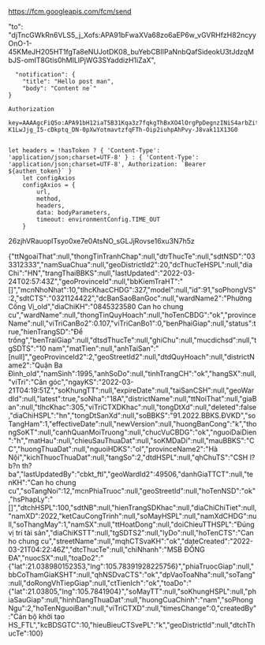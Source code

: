 https://fcm.googleapis.com/fcm/send

  "to": "djTncGWkRn6VLS5_j_Xofs:APA91bFwaXVa68zo6aEP6w_vGVRHfzH82ncyyOnO-1-45KMeJH205HT1fgTa8eNUJotDK08_buYebCBIIPaNnbQafSideokU3tJdzqMbJS-omIT8Gtis0hMILIPjWG3SYaddizH1iZaX",
  
      "notification": {
        "title": "Hello post man",
        "body": "Content ne`"
    }
    
    Authorization
    
    key=AAAAgcFiQ5o:APA91bH12iaT5B31Kqa3z7fqkgThBxXO4lOrgPpDegnzINiS4arbZitcWASt3tMAyu_TpvTc2l-K1LwJjg_I5-cDkptq_DN-0pXwYotmavtzfqFTh-Oip2iuhpAhPvy-J8vak11X13G0
    
    
    let headers = !hasToken ? { 'Content-Type': 'application/json;charset=UTF-8' } : { 'Content-Type': 'application/json;charset=UTF-8', Authorization: `Bearer ${authen_token}` }
		let configAxios
		configAxios = {
			url,
			method,
			headers,
			data: bodyParameters,
			timeout: environmentConfig.TIME_OUT
		}

26zjhVRauoplTsyo0xe7e0AtsNO_sGLJjRovse16xu3N7h5z



{"ttNgoaiThat":null,"thongTinTranhChap":null,"dtrThucTe":null,"sdtNSD":"033312333","namSuaChua":null,"geoDistrictId2":20,"dcThucTeHSPL":null,"diaChi":"HN","trangThaiBBKS":null,"lastUpdated":"2022-03-24T02:57:43Z","geoProvinceId":null,"bbKiemTraHT":"[]","mcnNhoNhat":10,"tlhcKhacCHDG":327,"model":null,"id":91,"soPhongVS":2,"sdtCTS":"0321124422","dcBanSaoBanGoc":null,"wardName2":"Phường Cống Vị_old","diaChiKH":"0845323580 Can ho chung cu","wardName":null,"thongTinQuyHoach":null,"hoTenCBDG":"ok","provinceName":null,"viTriCanBo2":0.107,"viTriCanBo1":0,"benPhaiGiap":null,"status":true,"hienTrangSD":"Để trống","benTraiGiap":null,"dtsdThucTe":null,"ghiChu":null,"mucdichsd":null,"tgSDTS":"10 nam","matTien":null,"anhTaiSan":"[null]","geoProvinceId2":2,"geoStreetId2":null,"dtdQuyHoach":null,"districtName2":"Quận Ba Đình_old","namSinh":1995,"anhSoDo":null,"tinhTrangCH":"ok","hangSX":null,"viTri":"Căn góc","ngayKS":"2022-03-21T04:19:51Z","soKhungTT":null,"expireDate":null,"taiSanCSH":null,"geoWardId":null,"latest":true,"soNha":"18A","districtName":null,"ttNoiThat":null,"giaBan":null,"tlhcKhac":305,"viTriCTXDKhac":null,"tongDtXd":null,"deleted":false,"diaChiHSPL":"hn","tongDtSanXd":null,"soBBKS":"91.2022.BBKS.ĐVKD","soTangHam":1,"effectiveDate":null,"newVersion":null,"huongBanCong":"k","thongSoKT":null,"canhQuanMoiTruong":null,"chucVuCBDG":"ok","nguoiDaiDien":"h","matHau":null,"chieuSauThuaDat":null,"soKMDaDi":null,"mauBBKS":"CC","huongThuaDat":null,"nguoiHDKS":"ol","provinceName2":"Hà Nội","kichThuocThuaDat":null,"tangSo":2,"dtdHSPL":null,"qhChuTS":"CSH l? b?n th? ba","lastUpdatedBy":"cbkt_ftl","geoWardId2":49506,"danhGiaTTCT":null,"tenKH":"Can ho chung cu","soTangNoi":12,"mcnPhiaTruoc":null,"geoStreetId":null,"hoTenNSD":"ok","hsPhapLy":"[]","dtchHSPL":100,"sdtNB":null,"hienTrangSDKhac":null,"diaChiChiTiet":null,"namXD":2022,"ketCauCongTrinh":null,"soMayHSPL":null,"namXdCHDG":null,"soThangMay":1,"namSX":null,"ttHoatDong":null,"doiChieuTTHSPL":"Đúng vị trí tài sản","diaChiKSTT":null,"tgSDTS2":null,"lyDo":null,"hoTenCTS":"Can ho chung cu","streetName":null,"mqhCTSvaKH":"ok","dateCreated":"2022-03-21T04:22:46Z","dtcThucTe":null,"chiNhanh":"MSB ĐỐNG ĐA","nuocSX":null,"toaDo2":"{\"lat\":21.038980152353,\"lng\":105.78391928225756}","phiaTruocGiap":null,"bbCoThamGiaKSHT":null,"qhNSDvaCTS":"ok","dpVaoToaNha":null,"soTang":null,"doRongVhTiepGiap":null,"ctTienIch":"ok","toaDo":"{\"lat\":21.03805,\"lng\":105.7841904}","soMayTT":null,"soKhungHSPL":null,"phiaSauGiap":null,"hinhDangThuaDat":null,"huongCuaChinh":"nam","soPhongNgu":2,"hoTenNguoiBan":null,"viTriCTXD":null,"timesChange":0,"createdBy":"Cán bộ khởi tạo HS_FTL","kcBDSGTC":10,"hieuBieuCTSvePL":"k","geoDistrictId":null,"dtchThucTe":100}
